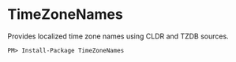 TimeZoneNames
=============

Provides localized time zone names using CLDR and TZDB sources.

```
PM> Install-Package TimeZoneNames
```